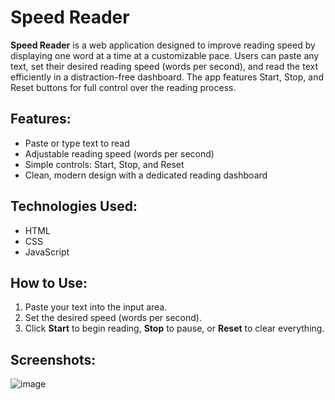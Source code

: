 # Speed Reader

**Speed Reader** is a web application designed to improve reading speed by displaying one word at a time at a customizable pace. Users can paste any text, set their desired reading speed (words per second), and read the text efficiently in a distraction-free dashboard. The app features Start, Stop, and Reset buttons for full control over the reading process.

## Features:
- Paste or type text to read
- Adjustable reading speed (words per second)
- Simple controls: Start, Stop, and Reset
- Clean, modern design with a dedicated reading dashboard

## Technologies Used:
- HTML
- CSS
- JavaScript

## How to Use:
1. Paste your text into the input area.
2. Set the desired speed (words per second).
3. Click **Start** to begin reading, **Stop** to pause, or **Reset** to clear everything.

## Screenshots:
![image](https://github.com/user-attachments/assets/1e9ff61b-569b-4307-959b-2af28ee075d4)

